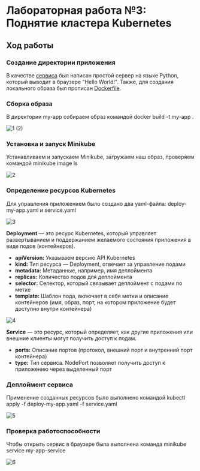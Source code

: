 # Лабораторная работа №3: Поднятие кластера Kubernetes

## Ход работы

### Создание директории приложения
В качестве [сервиса](https://github.com/disnexide/ict_osu_2024-2025/blob/main/lab3/my-app/server.py) был написан простой сервер на языке Python, который выводит в браузере "Hello World!". Также, для создания локального образа был прописан [Dockerfile](https://github.com/disnexide/ict_osu_2024-2025/blob/main/lab3/my-app/Dockerfile).

### Сборка образа
В директории my-app собираем образ командой docker build -t my-app .

![1 (2)](https://github.com/user-attachments/assets/aff95252-0926-41f0-afa5-46844e038d4c)

### Установка и запуск Minikube
Устанавливаем и запускаем Minikube, загружаем наш образ, проверяем командой minikube image ls

![2](https://github.com/user-attachments/assets/87c9736b-8a45-4d37-adbe-68ac6a9dac80)

### Определение ресурсов Kubernetes 
Для управления приложением было создано два yaml-файла: deploy-my-app.yaml и service.yaml

![3](https://github.com/user-attachments/assets/82466e70-2be6-4784-87b2-410d13ce5d4b)

**Deployment** — это ресурс Kubernetes, который управляет развертыванием и поддержанием желаемого состояния приложения в виде подов (контейнеров).

- **apiVersion:**
Указываем версию API Kubernetes
- **kind:**
Тип ресурса — Deployment, отвечает за управление подами
- **metadata:**
Метаданные, например, имя деплоймента
- **replicas:**
Количество подов для деплоймента
- **selector:**
Селектор, который связывает деплоймент с подами по метке
- **template:**
Шаблон пода, включает в себя метки и описание контейнеров (имя, образ, порт, на котором приложение будет доступно внутри контейнера)

![4](https://github.com/user-attachments/assets/f3430c0b-e788-49f0-af75-a9cec640ccbb)

**Service** — это ресурс, который определяет, как другие приложения или внешние клиенты могут получить доступ к подам.

- **ports:**
Описание портов (протокол, внешний порт и внутренний порт контейнера)
- **type:**
Тип сервиса. NodePort позволяет получить доступ к приложению через выделенный порт

### Деплоймент сервиса
Применение созданных ресурсов было выполнено командой kubectl apply -f deploy-my-app.yaml -f service.yaml

![5](https://github.com/user-attachments/assets/f35c6274-4784-4f5b-a1cf-56a24ef1ae20)

### Проверка работоспособности
Чтобы открыть сервис в браузере была выполнена команда minikube service my-app-service

![6](https://github.com/user-attachments/assets/1111bc88-bb7a-48b4-872a-cdd9d0b750b9)


